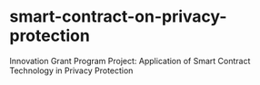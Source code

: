 # smart-contract-on-privacy-protection
Innovation Grant Program Project: Application of Smart Contract Technology in Privacy Protection
